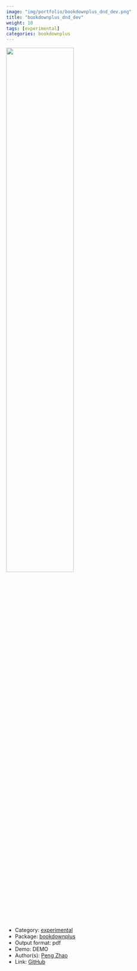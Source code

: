 ```yaml
---
image: "img/portfolio/bookdownplus_dnd_dev.png"
title: "bookdownplus_dnd_dev"
weight: 10
tags: [experimental]
categories: bookdownplus
---
```




<!--more-->

<p><a href="../../img/portfolio/bookdownplus_dnd_dev.png"><img class = "jf-image-shadow" src="../../img/portfolio/bookdownplus_dnd_dev.png", width="60%"></a></p>

- Category: [experimental](../../tags/experimental)
- Package: [bookdownplus](bookdownplus)
- Output format: pdf
- Demo: DEMO
- Author(s): [Peng Zhao](https://pzhao.org)
- Link: [GitHub](https://github.com/pzhaonet/bookdownplus)


